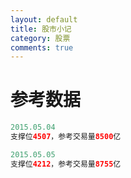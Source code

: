 ```yaml
---
layout: default
title: 股市小记
category: 股票
comments: true
---
```



# 参考数据


```java
2015.05.04
支撑位4507，参考交易量8500亿
```

```java
2015.05.05
支撑位4212，参考交易量8755亿
```
 
